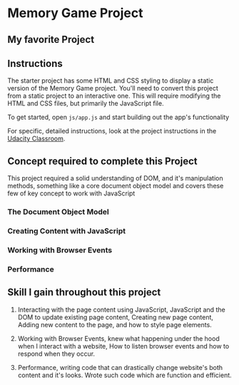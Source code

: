 # Memory Game Project

## My favorite Project



## Instructions

The starter project has some HTML and CSS styling to display a static version of the Memory Game project. You'll need to convert this project from a static project to an interactive one. This will require modifying the HTML and CSS files, but primarily the JavaScript file.

To get started, open `js/app.js` and start building out the app's functionality

For specific, detailed instructions, look at the project instructions in the [Udacity Classroom](https://classroom.udacity.com/me).


## Concept required to complete this Project
This project required a solid understanding of DOM, and it's manipulation methods, something like a core document object model and covers these few of key concept to work with JavaScript

### The Document Object Model
### Creating Content with JavaScript
### Working with Browser Events
### Performance

## Skill I gain throughout this project

1. Interacting with the page content using JavaScript, JavaScript and the DOM to update existing page content, Creating new page content, Adding new content to the page, and how to style page elements.

2.  Working with Browser Events, knew what happening under the hood when I interact with a website, How to listen browser events and how to respond when they occur.

3. Performance, writing code that can drastically change website's both content and it's looks. Wrote such code which are function and efficient.
